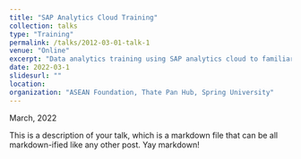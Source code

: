 ```yaml
---
title: "SAP Analytics Cloud Training"
collection: talks
type: "Training"
permalink: /talks/2012-03-01-talk-1
venue: "Online"
excerpt: "Data analytics training using SAP analytics cloud to familiarize people around Myanmar with the theory of data science and hands-on experience with the tool. It also aims to promote ASEAN Data Science Explorer competition."
date: 2022-03-1
slidesurl: ""
location:
organization: "ASEAN Foundation, Thate Pan Hub, Spring University"
---
```


<!-- exact date doesn't matter as it won't be displayed anyway -->

March, 2022

This is a description of your talk, which is a markdown file that can be all markdown-ified like any other post. Yay markdown!

